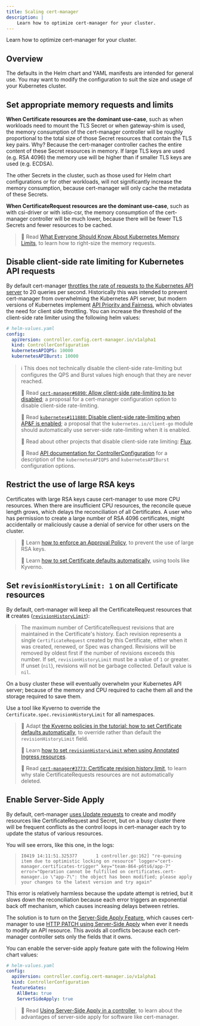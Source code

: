 ```yaml
---
title: Scaling cert-manager
description: |
    Learn how to optimize cert-manager for your cluster.
---
```


Learn how to optimize cert-manager for your cluster.

## Overview

The defaults in the Helm chart and YAML manifests are intended for general use.
You may want to modify the configuration to suit the size and usage of your Kubernetes cluster.

## Set appropriate memory requests and limits

**When Certificate resources are the dominant use-case**,
such as when workloads need to mount the TLS Secret or when gateway-shim is used,
the memory consumption of the cert-manager controller will be roughly
proportional to the total size of those Secret resources that contain the TLS
key pairs.
Why? Because the cert-manager controller caches the entire content of these Secret resources in memory.
If large TLS keys are used (e.g. RSA 4096) the memory use will be higher than if smaller TLS keys are used (e.g. ECDSA).

The other Secrets in the cluster, such as those used for Helm chart configurations or for other workloads,
will not significantly increase the memory consumption, because cert-manager will only cache the metadata of these Secrets.

**When CertificateRequest resources are the dominant use-case**,
such as with csi-driver or with istio-csr,
the memory consumption of the cert-manager controller will be much lower,
because there will be fewer TLS Secrets and fewer resources to be cached.

> 📖️ Read [What Everyone Should Know About Kubernetes Memory Limits](https://home.robusta.dev/blog/kubernetes-memory-limit),
> to learn how to right-size the memory requests.

## Disable client-side rate limiting for Kubernetes API requests

By default cert-manager [throttles the rate of requests to the Kubernetes API server](https://github.com/cert-manager/cert-manager/blob/b61de55abda95a4c273be0c8d3e6025fe8511573/internal/apis/config/controller/v1alpha1/defaults.go#L59-L60) to 20 queries per second.
Historically this was intended to prevent cert-manager from overwhelming the Kubernetes API server,
but modern versions of Kubernetes implement [API Priority and Fairness](https://kubernetes.io/docs/concepts/cluster-administration/flow-control/),
which obviates the need for client side throttling.
You can increase the threshold of the client-side rate limiter using the following helm values:

```yaml
# helm-values.yaml
config:
  apiVersion: controller.config.cert-manager.io/v1alpha1
  kind: ControllerConfiguration
  kubernetesAPIQPS: 10000
  kubernetesAPIBurst: 10000
```

> ℹ️ This does not technically disable the client-side rate-limiting but configures the QPS and Burst values high enough that they are never reached.
>
> 🔗 Read [`cert-manager#6890`: Allow client-side rate-limiting to be disabled](https://github.com/cert-manager/cert-manager/issues/6890);
> a proposal for a cert-manager configuration option to disable client-side rate-limiting.
>
> 🔗 Read [`kubernetes#111880`: Disable client-side rate-limiting when AP&F is enabled](https://github.com/kubernetes/kubernetes/issues/111880);
> a proposal that the `kubernetes.io/client-go` module should automatically use server-side rate-limiting when it is enabled.
>
> 🔗 Read about other projects that disable client-side rate limiting: [Flux](https://github.com/fluxcd/pkg/issues/269).
>
> 📖 Read [API documentation for ControllerConfiguration](../reference/api-docs.md#controller.config.cert-manager.io/v1alpha1.ControllerConfiguration) for a description of the `kubernetesAPIQPS` and `kubernetesAPIBurst` configuration options.

## Restrict the use of large RSA keys

Certificates with large RSA keys cause cert-manager to use more CPU resources.
When there are insufficient CPU resources, the reconcile queue length grows,
which delays the reconciliation of all Certificates.
A user who has permission to create a large number of RSA 4096 certificates,
might accidentally or maliciously cause a denial of service for other users on the cluster.

> 📖 Learn [how to enforce an Approval Policy](../policy/approval/README.md), to prevent the use of large RSA keys.
>
> 📖 Learn [how to set Certificate defaults automatically](../tutorials/certificate-defaults/README.md), using tools like Kyverno.


## Set `revisionHistoryLimit: 1` on all Certificate resources

By default, cert-manager will keep all the CertificateRequest resources that **it** creates
([`revisionHistoryLimit`](../reference/api-docs.md#cert-manager.io/v1.CertificateSpec)):

> The maximum number of CertificateRequest revisions that are maintained in
> the Certificate's history. Each revision represents a single
> `CertificateRequest` created by this Certificate, either when it was
> created, renewed, or Spec was changed. Revisions will be removed by oldest
> first if the number of revisions exceeds this number.
>  If set, `revisionHistoryLimit` must be a value of `1` or greater. If unset
> (`nil`), revisions will not be garbage collected. Default value is `nil`.

On a busy cluster these will eventually overwhelm your Kubernetes API server;
because of the memory and CPU required to cache them all and the storage required to save them.

Use a tool like Kyverno to override the `Certificate.spec.revisionHistoryLimit` for all namespaces.

> 📖 Adapt [the Kyverno policies in the tutorial: how to set Certificate defaults automatically](../tutorials/certificate-defaults/README.md),
> to override rather than default the `revisionHistoryLimit` field.
>
> 📖 Learn [how to set `revisionHistoryLimit` when using Annotated Ingress resources](../usage/ingress.md#supported-annotations).
>
> 🔗 Read [`cert-manager#3773`: Certificate revision history limit](https://github.com/cert-manager/cert-manager/pull/3773),
> to learn why stale CertificateRequests resources are not automatically deleted.

## Enable Server-Side Apply

By default, cert-manager [uses Update requests](https://kubernetes.io/docs/reference/using-api/api-concepts/#update-mechanism-update)
to create and modify resources like CertificateRequest and Secret,
but on a busy cluster there will be frequent conflicts as the control loops in cert-manager each try to update the status of various resources.

You will see errors, like this one, in the logs:

> `I0419 14:11:51.325377       1 controller.go:162] "re-queuing item due to optimistic locking on resource" logger="cert-manager.certificates-trigger" key="team-864-p6ts6/app-7" error="Operation cannot be fulfilled on certificates.cert-manager.io \"app-7\": the object has been modified; please apply your changes to the latest version and try again"`

This error is relatively harmless because the update attempt is retried,
but it slows down the reconciliation because each error triggers an exponential back off mechanism,
which causes increasing delays between retries.

The solution is to turn on the [Server-Side Apply Feature](../installation/configuring-components.md#feature-gates),
which causes cert-manager to use [HTTP PATCH using Server-Side Apply](https://kubernetes.io/docs/reference/using-api/api-concepts/#update-mechanism-server-side-apply) when ever it needs to modify an API resource.
This avoids all conflicts because each cert-manager controller sets only the fields that it owns.

You can enable the server-side apply feature gate with the following Helm chart values:

```yaml
# helm-values.yaml
config:
  apiVersion: controller.config.cert-manager.io/v1alpha1
  kind: ControllerConfiguration
  featureGates:
    AllBeta: true
    ServerSideApply: true
```

> 📖 Read [Using Server-Side Apply in a controller](https://kubernetes.io/docs/reference/using-api/server-side-apply/#using-server-side-apply-in-a-controller),
> to learn about the advantages of server-side apply for software like cert-manager.
